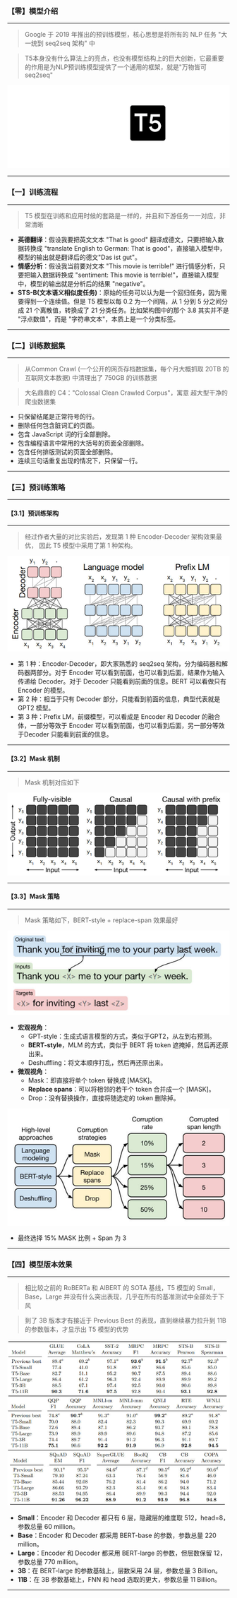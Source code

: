 ### 【零】模型介绍

***

> Google 于 2019 年推出的预训练模型，核心思想是将所有的 NLP 任务 "大一统到 seq2seq 架构" 中

> T5本身没有什么算法上的亮点，也没有模型结构上的巨大创新，它最重要的作用是为NLP预训练模型提供了一个通用的框架，就是"万物皆可seq2seq"



<img src="./images/T5/00.gif">



***





### 【一】训练流程

***

> T5 模型在训练和应用时候的套路是一样的，并且和下游任务一一对应，非常清晰

* **英德翻译**：假设我要把英文文本 "That is good" 翻译成德文，只要把输入数据转换成 "translate English to German: That is good"，直接输入模型中，模型的输出就是翻译后的德文"Das ist gut"。
* **情感分析**：假设我当前要对文本 "This movie is terrible!" 进行情感分析，只要把输入数据转换成 "sentiment: This movie is terrible!"，直接输入模型中，模型的输出就是分析后的结果 "negative"。
* **STS-B(文本语义相似度任务)**：原始的任务可以认为是一个回归任务，因为需要得到一个连续值。但是 T5 模型以每 0.2 为一个间隔，从 1 分到 5 分之间分成 21 个离散值，转换成了 21 分类任务。比如架构图中的那个 3.8 其实并不是 "浮点数值"，而是 "字符串文本"，本质上是一个分类标签。

***





### 【二】训练数据集

***

> 从Common Crawl (一个公开的网页存档数据集，每个月大概抓取 20TB 的互联网文本数据) 中清理出了 750GB 的训练数据

> 大名鼎鼎的 C4："Colossal Clean Crawled Corpus"，寓意 超大型干净的爬虫数据集

- 只保留结尾是正常符号的行。
- 删除任何包含脏词汇的页面。
- 包含 JavaScript 词的行全部删除。
- 包含编程语言中常用的大括号的页面全部删除。
- 包含任何排版测试的页面全部删除。
- 连续三句话重复出现的情况下，只保留一行。

***





### 【三】预训练策略

***



#### 【3.1】预训练架构

***

> 经过作者大量的对比实验后，发现第 1 种 Encoder-Decoder 架构效果最优， 因此 T5 模型中采用了第 1 种架构。

<img src="./images/T5/01.jpg">

- 第 1 种：Encoder-Decoder，即大家熟悉的 seq2seq 架构，分为编码器和解码器两部分。对于 Encoder 可以看到前面，也可以看到后面，结果作为输入传递给 Decoder。对于 Decoder 只能看到前面的信息。BERT 可以看做只有 Encoder 的模型。
- 第 2 种：相当于只有 Decoder 部分，只能看到前面的信息，典型代表就是 GPT2 模型。
- 第 3 种：Prefix LM，前缀模型，可以看成是 Encoder 和 Decoder 的融合体，一部分等效于 Encoder 可以看到前面，也可以看到后面，另一部分等效于Decoder 只能看到前面的信息。

***



#### 【3.2】Mask 机制

***

> Mask 机制对应如下

<img src="./images/T5/02.jpg">

***



#### 【3.3】Mask 策略

***

> Mask 策略如下，BERT-style + replace-span 效果最好

<img src="./images/T5/03.jpg">

* **宏观视角**：
  * GPT-style：生成式语言模型的方式，类似于GPT2，从左到右预测。
  * **BERT-style**，MLM 的方式，类似于 BERT 将 token 遮掩掉，然后再还原出来。
  * Deshuffling：将文本顺序打乱，然后再还原出来。
* **微观视角**：
  * Mask：即直接将单个 token 替换成 [MASK]。
  * **Replace spans**：可以将相邻的若干个 token 合并成一个 [MASK]。
  * Drop：没有替换操作，直接将随选定的 token 删除掉。

<img src="./images/T5/04.jpg">

* 最终选择 15% MASK 比例 + Span 为 3

***





### 【四】模型版本效果

***

> 相比较之前的 RoBERTa 和 AlBERT 的 SOTA 基线，T5 模型的 Small，Base，Large 并没有什么突出表现，几乎在所有的基准测试中全部处于下风

> 到了 3B 版本才有接近于 Previous Best 的表现，直到继续暴力拉升到 11B 的参数版本，才显示出 T5 模型的优势

<img src="./images/T5/05.jpg">

* **Small**：Encoder 和 Decoder 都只有 6 层，隐藏层的维度取 512，head=8，参数总量 60 million。
* **Base**：Encoder 和 Decoder 都采用 BERT-base 的参数，参数总量 220 million。
* **Large**：Encoder 和 Decoder 都采用 BERT-large 的参数，但层数保留 12，参数总量 770 million。
* **3B**：在 BERT-large 的参数基础上，层数采用 24 层，参数总量 3 Billion。
* **11B**：在 3B 参数基础上，FNN 和 head 选取的更大，参数总量 11 Billion。

***



